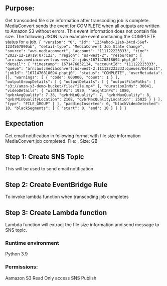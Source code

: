 ## Purpose:
Get transcoded file size information after transcoding job is complete.
MediaConvert sends the event for COMPLETE when all outputs are written to Amazon S3 without errors. This event information does not contain file size. The following JSON is an example event containing the COMPLETE status for a job.
`{
    "version": "0",
    "id": "1234abcd-12ab-34cd-56ef-1234567890ab",
    "detail-type": "MediaConvert Job State Change",
    "source": "aws.mediaconvert",
    "account": "111122223333",
    "time": "2022-12-19T19:07:12Z",
    "region": "us-west-2",
    "resources": [
        "arn:aws:mediaconvert:us-west-2::jobs/1671476818694-phptj0"
    ],
    "detail": {
        "timestamp": 1671476832124,
        "accountId": "111122223333",
        "queue": "arn:aws:mediaconvert:us-west-2:111122223333:queues/Default",
        "jobId": "1671476818694-phptj0",
        "status": "COMPLETE",
        "userMetadata": {},
        "warnings": [
            {
                "code": 000000,
                "count": 1
            }
        ],
        "outputGroupDetails": [
            {
                "outputDetails": [
                    {
                        "outputFilePaths": [
                            "s3://amzn-s3-demo-bucket/file/file.mp4"
                        ],
                        "durationInMs": 30041,
                        "videoDetails": {
                            "widthInPx": 1920,
                            "heightInPx": 1080,
                            "qvbrAvgQuality": 7.38,
                            "qvbrMinQuality": 7,
                            "qvbrMaxQuality": 8,
                            "qvbrMinQualityLocation": 2168,
                            "qvbrMaxQualityLocation": 25025
                        }
                    }
                ],
                "type": "FILE_GROUP"
            }
        ],
        "paddingInserted": 0,
        "blackVideoDetected": 10,
        "blackSegments": [
            {
                "start": 0,
                "end": 10
            }
        ]
    }
}`


## Expectation
Get email notification in following format with file size information  
MediaConvert job completed.
File: <File Path>, Size:  <Size> GB

## Step 1: Create SNS Topic
This will be used to send email notification

## Step 2: Create EventBridge Rule
To invoke lambda function when transcoding job completes

## Step 3: Create Lambda function
Lambda function will extract the file size information and send message to SNS topic.
### Runtime environment
Python 3.9
### Permissions:
Aamazon S3 Read Only access
SNS Publish 
